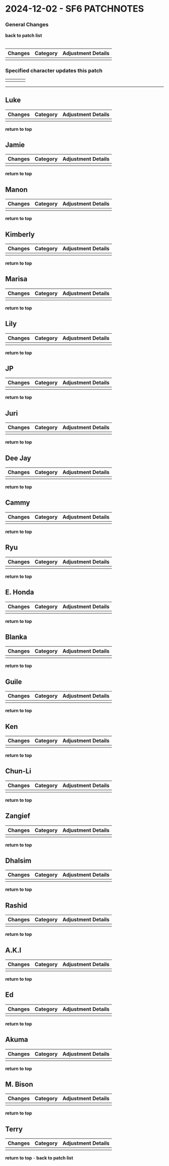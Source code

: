 # 2024-12-02 - SF6 PATCHNOTES

<h3 id="top">General Changes</h3>
<strong><a href="/patch-history/docs/street-fighter-6/" style="text-decoration: none;">back to patch list</a></strong>
<br>
<br>

<table class="table-style">
<thead><tr><th>Changes</th><th>Category</th><th>Adjustment Details</th></tr></thead>
<tbody>
<tr><td></td><td></td><td></td></tr>
</tbody>
</table>

<!-- Section Index -->
<h3 id="top">Specified character updates this patch</h3>
<table class="character-table-style">
<tbody>
<tr><td></td><td></td><td></td><td></td></tr>
</tbody>
</table>

---

<h2 id="luke">Luke</h2>
<table class="table-style">
<thead><tr><th>Changes</th><th>Category</th><th>Adjustment Details</th></tr></thead>
<tbody>
<tr><td></td><td></td><td></td></tr>
</tbody>
</table>

<strong><a href="#top" style="text-decoration: none;">return to top</a></strong>

<h2 id="jamie">Jamie</h2>
<table class="table-style">
<thead><tr><th>Changes</th><th>Category</th><th>Adjustment Details</th></tr></thead>
<tbody>
<tr><td></td><td></td><td></td></tr>
</tbody>
</table>

<strong><a href="#top" style="text-decoration: none;">return to top</a></strong>

<h2 id="manon">Manon</h2>
<table class="table-style">
<thead><tr><th>Changes</th><th>Category</th><th>Adjustment Details</th></tr></thead>
<tbody>
<tr><td></td><td></td><td></td></tr>
</tbody>
</table>

<strong><a href="#top" style="text-decoration: none;">return to top</a></strong>

<h2 id="kimberly">Kimberly</h2>
<table class="table-style">
<thead><tr><th>Changes</th><th>Category</th><th>Adjustment Details</th></tr></thead>
<tbody>
<tr><td></td><td></td><td></td></tr>
</tbody>
</table>

<strong><a href="#top" style="text-decoration: none;">return to top</a></strong>

<h2 id="marisa">Marisa</h2>
<table class="table-style">
<thead><tr><th>Changes</th><th>Category</th><th>Adjustment Details</th></tr></thead>
<tbody>
<tr><td></td><td></td><td></td></tr>
</tbody>
</table>

<strong><a href="#top" style="text-decoration: none;">return to top</a></strong>

<h2 id="lily">Lily</h2>
<table class="table-style">
<thead><tr><th>Changes</th><th>Category</th><th>Adjustment Details</th></tr></thead>
<tbody>
<tr><td></td><td></td><td></td></tr>
</tbody>
</table>

<strong><a href="#top" style="text-decoration: none;">return to top</a></strong>

<h2 id="jp">JP</h2>
<table class="table-style">
<thead><tr><th>Changes</th><th>Category</th><th>Adjustment Details</th></tr></thead>
<tbody>
<tr><td></td><td></td><td></td></tr>
</tbody>
</table>

<strong><a href="#top" style="text-decoration: none;">return to top</a></strong>

<h2 id="juri">Juri</h2>
<table class="table-style">
<thead><tr><th>Changes</th><th>Category</th><th>Adjustment Details</th></tr></thead>
<tbody>
<tr><td></td><td></td><td></td></tr>
</tbody>
</table>

<strong><a href="#top" style="text-decoration: none;">return to top</a></strong>

<h2 id="dee-jay">Dee Jay</h2>
<table class="table-style">
<thead><tr><th>Changes</th><th>Category</th><th>Adjustment Details</th></tr></thead>
<tbody>
<tr><td></td><td></td><td></td></tr>
</tbody>
</table>

<strong><a href="#top" style="text-decoration: none;">return to top</a></strong>

<h2 id="cammy">Cammy</h2>
<table class="table-style">
<thead><tr><th>Changes</th><th>Category</th><th>Adjustment Details</th></tr></thead>
<tbody>
<tr><td></td><td></td><td></td></tr>
</tbody>
</table>

<strong><a href="#top" style="text-decoration: none;">return to top</a></strong>

<h2 id="ryu">Ryu</h2>
<table class="table-style">
<thead><tr><th>Changes</th><th>Category</th><th>Adjustment Details</th></tr></thead>
<tbody>
<tr><td></td><td></td><td></td></tr>
</tbody>
</table>

<strong><a href="#top" style="text-decoration: none;">return to top</a></strong>

<h2 id="e.-honda">E. Honda</h2>
<table class="table-style">
<thead><tr><th>Changes</th><th>Category</th><th>Adjustment Details</th></tr></thead>
<tbody>
<tr><td></td><td></td><td></td></tr>
</tbody>
</table>

<strong><a href="#top" style="text-decoration: none;">return to top</a></strong>

<h2 id="blanka">Blanka</h2>
<table class="table-style">
<thead><tr><th>Changes</th><th>Category</th><th>Adjustment Details</th></tr></thead>
<tbody>
<tr><td></td><td></td><td></td></tr>
</tbody>
</table>

<strong><a href="#top" style="text-decoration: none;">return to top</a></strong>

<h2 id="guile">Guile</h2>
<table class="table-style">
<thead><tr><th>Changes</th><th>Category</th><th>Adjustment Details</th></tr></thead>
<tbody>
<tr><td></td><td></td><td></td></tr>
</tbody>
</table>

<strong><a href="#top" style="text-decoration: none;">return to top</a></strong>

<h2 id="ken">Ken</h2>
<table class="table-style">
<thead><tr><th>Changes</th><th>Category</th><th>Adjustment Details</th></tr></thead>
<tbody>
<tr><td></td><td></td><td></td></tr>
</tbody>
</table>

<strong><a href="#top" style="text-decoration: none;">return to top</a></strong>

<h2 id="chun-li">Chun-Li</h2>
<table class="table-style">
<thead><tr><th>Changes</th><th>Category</th><th>Adjustment Details</th></tr></thead>
<tbody>
<tr><td></td><td></td><td></td></tr>
</tbody>
</table>

<strong><a href="#top" style="text-decoration: none;">return to top</a></strong>

<h2 id="zangief">Zangief</h2>
<table class="table-style">
<thead><tr><th>Changes</th><th>Category</th><th>Adjustment Details</th></tr></thead>
<tbody>
<tr><td></td><td></td><td></td></tr>
</tbody>
</table>

<strong><a href="#top" style="text-decoration: none;">return to top</a></strong>

<h2 id="dhalsim">Dhalsim</h2>
<table class="table-style">
<thead><tr><th>Changes</th><th>Category</th><th>Adjustment Details</th></tr></thead>
<tbody>
<tr><td></td><td></td><td></td></tr>
</tbody>
</table>

<strong><a href="#top" style="text-decoration: none;">return to top</a></strong>

<h2 id="rashid">Rashid</h2>
<table class="table-style">
<thead><tr><th>Changes</th><th>Category</th><th>Adjustment Details</th></tr></thead>
<tbody>
<tr><td></td><td></td><td></td></tr>
</tbody>
</table>

<strong><a href="#top" style="text-decoration: none;">return to top</a></strong>

<h2 id="a.k.i">A.K.I</h2>
<table class="table-style">
<thead><tr><th>Changes</th><th>Category</th><th>Adjustment Details</th></tr></thead>
<tbody>
<tr><td></td><td></td><td></td></tr>
</tbody>
</table>

<strong><a href="#top" style="text-decoration: none;">return to top</a></strong>

<h2 id="ed">Ed</h2>
<table class="table-style">
<thead><tr><th>Changes</th><th>Category</th><th>Adjustment Details</th></tr></thead>
<tbody>
<tr><td></td><td></td><td></td></tr>
</tbody>
</table>

<strong><a href="#top" style="text-decoration: none;">return to top</a></strong>

<h2 id="akuma">Akuma</h2>
<table class="table-style">
<thead><tr><th>Changes</th><th>Category</th><th>Adjustment Details</th></tr></thead>
<tbody>
<tr><td></td><td></td><td></td></tr>
</tbody>
</table>

<strong><a href="#top" style="text-decoration: none;">return to top</a></strong>

<h2 id="m.-bison">M. Bison</h2>
<table class="table-style">
<thead><tr><th>Changes</th><th>Category</th><th>Adjustment Details</th></tr></thead>
<tbody>
<tr><td></td><td></td><td></td></tr>
</tbody>
</table>

<strong><a href="#top" style="text-decoration: none;">return to top</a></strong>

<h2 id="terry">Terry</h2>
<table class="table-style">
<thead><tr><th>Changes</th><th>Category</th><th>Adjustment Details</th></tr></thead>
<tbody>
<tr><td></td><td></td><td></td></tr>
</tbody>
</table>

<strong><a href="#top" style="text-decoration: none;">return to top</a></strong> - <strong><a href="/patch-history/docs/street-fighter-6/" style="text-decoration: none;">back to patch list</a></strong>

